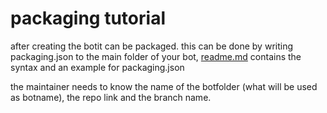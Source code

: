 # packaging tutorial

after creating the botit can be packaged. this can be done by writing packaging.json to the main folder of your bot, [readme.md](https://github.com/ard1998/RLBot-repos/blob/master/README.md) contains the syntax and an example for packaging.json

the maintainer needs to know the name of the botfolder (what will be used as botname), the repo link and the branch name.

